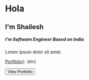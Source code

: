 
# Hola

## I'm Shailesh

##### I'm Software Engineer Based on India

Lorem ipsum dolor sit amet.

[Portfolio](http://www.google.com){: .btn}

<button name="button">View Portfolio</button>

